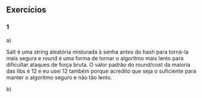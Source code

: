 ## Exercícios

### 1

a)

Salt é uma string aleatória misturada à senha antes do hash para torná-la mais segura e round é uma forma de tornar o algoritmo mais lento para dificultar ataques de força bruta. O valor padrão do round/cost da maioria das libs é 12 e eu usei 12 também porque acredito que seja o suficiente para manter o algoritmo seguro e não tão lento.

b)
